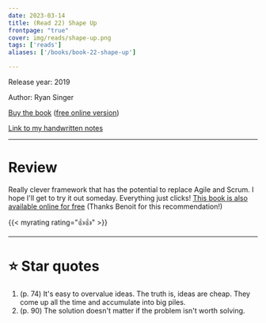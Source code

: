 ```yaml
---
date: 2023-03-14
title: (Read 22) Shape Up
frontpage: "true"
cover: img/reads/shape-up.png
tags: ['reads']
aliases: ['/books/book-22-shape-up']

---
```


Release year: 2019

Author: Ryan Singer

[Buy the book](https://basecamp-goods.com/products/shapeup) ([free
online version](https://basecamp.com/shapeup))

[Link to my handwritten notes](https://drive.google.com/file/d/1_PjivKLACLPtYi_sJ8c3t5IIhk6OOyK5/view?usp=drive_link)

---

# Review

Really clever framework that has the potential to replace Agile and
Scrum. I hope I'll get to try it out someday. Everything just clicks!
[This book is also available online for
free](https://basecamp.com/shapeup) (Thanks Benoit for this
recommendation!)

{{< myrating rating="👍👍" >}}

---

# :star: Star quotes

1. (p. 74) It's easy to overvalue ideas. The truth is, ideas are cheap.
   They come up all the time and accumulate into big piles.
1. (p. 90) The solution doesn't matter if the problem isn't worth
   solving.
